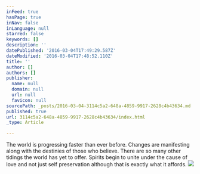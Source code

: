 ```yaml
---
inFeed: true
hasPage: true
inNav: false
inLanguage: null
starred: false
keywords: []
description: ''
datePublished: '2016-03-04T17:49:29.587Z'
dateModified: '2016-03-04T17:48:52.110Z'
title: ''
author: []
authors: []
publisher:
  name: null
  domain: null
  url: null
  favicon: null
sourcePath: _posts/2016-03-04-3114c5a2-648a-4859-9917-2628c4b43634.md
published: true
url: 3114c5a2-648a-4859-9917-2628c4b43634/index.html
_type: Article

---
```

The world is progressing faster than ever before. Changes are manifesting along with the destinies of those who believe. There are so many other tidings the world has yet to offer. Spirits begin to unite under the cause of love and not just self preservation although that is exactly what it affords.
![](https://the-grid-user-content.s3-us-west-2.amazonaws.com/4dff6c4d-15c6-49f2-805f-fde4e985d025.jpg)